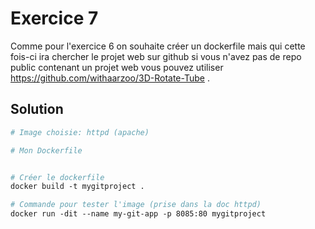 # Exercice 7

Comme pour l'exercice 6 on souhaite créer un dockerfile mais qui cette fois-ci ira chercher le projet web sur github si vous n'avez pas de repo public contenant un projet web vous pouvez utiliser https://github.com/withaarzoo/3D-Rotate-Tube .

## Solution

```dockerfile
# Image choisie: httpd (apache)

# Mon Dockerfile


# Créer le dockerfile
docker build -t mygitproject .

# Commande pour tester l'image (prise dans la doc httpd)
docker run -dit --name my-git-app -p 8085:80 mygitproject

```